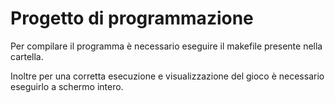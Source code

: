 # Progetto di programmazione

Per compilare il programma è necessario eseguire il makefile presente nella cartella.

Inoltre per una corretta esecuzione e visualizzazione del gioco è necessario eseguirlo a schermo intero.
